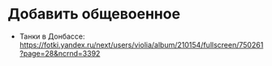 # Добавить общевоенное

* Танки в Донбассе: https://fotki.yandex.ru/next/users/violia/album/210154/fullscreen/750261?page=28&ncrnd=3392
